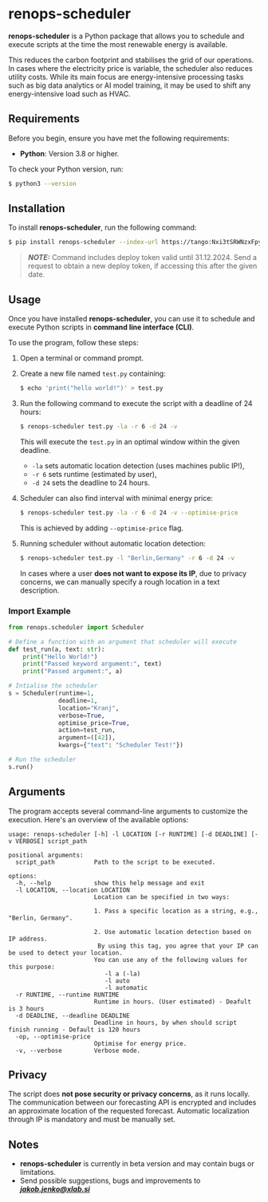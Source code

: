 # renops-scheduler

**renops-scheduler** is a Python package that allows you to schedule and execute scripts at the time the most renewable energy is available.

This reduces the carbon footprint and stabilises the grid of our operations. In cases where the electricity price is variable, the scheduler also reduces utility costs. While its main focus are energy-intensive processing tasks such as big data analytics or AI model training, it may be used to shift any energy-intensive load such as HVAC.

## Requirements

Before you begin, ensure you have met the following requirements:

- **Python**: Version 3.8 or higher.

To check your Python version, run:

```bash
$ python3 --version
```

## Installation

To install **renops-scheduler**, run the following command:

```bash
$ pip install renops-scheduler --index-url https://tango:Nxi3tSRWNzxFpyAxdATv@gitlab.xlab.si/api/v4/projects/2476/packages/pypi/simple
```

> **_NOTE:_** Command includes deploy token valid until 31.12.2024. Send a request to obtain a new deploy token, if accessing this after the given date.

## Usage

Once you have installed **renops-scheduler**, you can use it to schedule and execute Python scripts in **command line interface (CLI)**.

To use the program, follow these steps:

1. Open a terminal or command prompt.
2. Create a new file named `test.py` containing:

    ```bash
    $ echo 'print("hello world!")' > test.py
    ```

3. Run the following command to execute the script with a deadline of 24 hours:

    ```bash
    $ renops-scheduler test.py -la -r 6 -d 24 -v
    ```

    This will execute the `test.py` in an optimal window within the given deadline. 

    -  `-la` sets automatic location detection (uses machines public IP!),
    - `-r 6` sets runtime (estimated by user), 
    - `-d 24` sets the deadline to 24 hours. 

3. Scheduler can also find interval with minimal energy price:

    ```bash
    $ renops-scheduler test.py -la -r 6 -d 24 -v --optimise-price
    ```

    This is achieved by adding `--optimise-price` flag.

4. Running scheduler without automatic location detection:
    ```bash
    $ renops-scheduler test.py -l "Berlin,Germany" -r 6 -d 24 -v
    ```    
    In cases where a user **does not want to expose its IP**, due to privacy concerns, we can manually specify a rough location in a text description.

### Import Example
```python
from renops.scheduler import Scheduler

# Define a function with an argument that scheduler will execute
def test_run(a, text: str):
    print("Hello World!")
    print("Passed keyword argument:", text)
    print("Passed argument:", a)

# Intialise the scheduler
s = Scheduler(runtime=1,
              deadline=1,
              location="Kranj",
              verbose=True,
              optimise_price=True,
              action=test_run,
              argument=([42]),
              kwargs={"text": "Scheduler Test!"})

# Run the scheduler
s.run()
```

## Arguments
The program accepts several command-line arguments to customize the execution. Here's an overview of the available options:

```
usage: renops-scheduler [-h] -l LOCATION [-r RUNTIME] [-d DEADLINE] [-v VERBOSE] script_path

positional arguments:
  script_path           Path to the script to be executed.

options:
  -h, --help            show this help message and exit
  -l LOCATION, --location LOCATION
                        Location can be specified in two ways:
                        
                        1. Pass a specific location as a string, e.g., "Berlin, Germany".
                        
                        2. Use automatic location detection based on IP address.
                         By using this tag, you agree that your IP can be used to detect your location.
                        You can use any of the following values for this purpose:
                           -l a (-la)
                           -l auto
                           -l automatic
  -r RUNTIME, --runtime RUNTIME
                        Runtime in hours. (User estimated) - Deafult is 3 hours
  -d DEADLINE, --deadline DEADLINE
                        Deadline in hours, by when should script finish running - Default is 120 hours
  -op, --optimise-price
                        Optimise for energy price.
  -v, --verbose         Verbose mode.
```
## Privacy

The script does **not pose security or privacy concerns**, as it runs locally. The communication between our forecasting API is encrypted and includes an approximate location of the requested forecast. Automatic localization through IP is mandatory and must be manually set.
 
## Notes

- **renops-scheduler** is currently in beta version and may contain bugs or limitations.
- Send possible suggestions, bugs and improvements to ***jakob.jenko@xlab.si***
